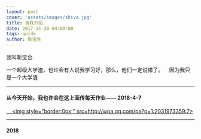 ```yaml
---
layout: post
cover: 'assets/images/shiva.jpg'
title: 自我介绍
date: 2017-11-30 04:00:00
tags: guide
author: 靳宝合
---
```


<p>我叫靳宝合.</p>


<p >一个超级大学渣，也许会有人说我学习好，那么，他们一定说错了。
    因为我只是一个大学渣</p>
<hr />

<h4 id="heading1">从今天开始，我也许会在这上面传每天作业—— 2018-4-7 </h4>

<A href="tencent://message/?uin=2031973359&amp;Site=有事Q我&amp;Menu=yes">   
<img style="border:0px;" src=http://wpa.qq.com/pa?p=1:2031973359:7></a> 

<hr />
<h4 id="3">2018</h4>

